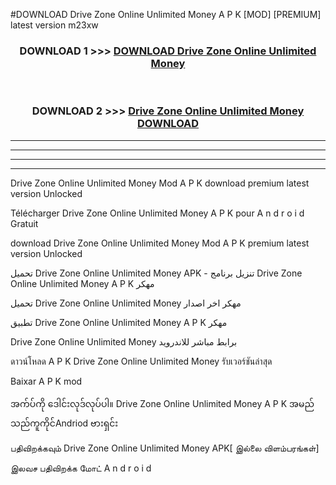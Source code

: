 #DOWNLOAD Drive Zone Online  Unlimited Money A P K [MOD] [PREMIUM] latest version m23xw



<div align="center">

<h3>DOWNLOAD 1 >>> <a href="https://teeasianyam.web.app?sq=Drive Zone Online  Unlimited Money">DOWNLOAD Drive Zone Online  Unlimited Money </a></h3><br>

<h3>DOWNLOAD 2 >>> <a href="https://teeasianyam.web.app?sq=Drive Zone Online  Unlimited Money ">Drive Zone Online  Unlimited Money  DOWNLOAD </a></h3>

</div>


----------------------------------------------------------

----------------------------------------------------------

----------------------------------------------------------

----------------------------------------------------------


Drive Zone Online  Unlimited Money  Mod A P K download premium latest version Unlocked

Télécharger Drive Zone Online  Unlimited Money  A P K pour A n d r o i d Gratuit

download Drive Zone Online  Unlimited Money  Mod A P K premium latest version Unlocked

تحميل Drive Zone Online  Unlimited Money  APK - تنزيل برنامج Drive Zone Online  Unlimited Money  A P K مهكر

تحميل Drive Zone Online  Unlimited Money  مهكر اخر اصدار

تطبيق Drive Zone Online  Unlimited Money  A P K مهكر

Drive Zone Online  Unlimited Money  برابط مباشر للاندرويد

ดาวน์โหลด A P K Drive Zone Online  Unlimited Money  รับเวอร์ชันล่าสุด

Baixar A P K mod

အက်ပ်ကို ဒေါင်းလုဒ်လုပ်ပါ။ Drive Zone Online  Unlimited Money  A P K အမည်သည်ကူကိုင်Andriod ဗားရှင်း

பதிவிறக்கவும் Drive Zone Online  Unlimited Money  APK[ இல்லை விளம்பரங்கள்] 
 
இலவச பதிவிறக்க மோட் A n d r o i d



